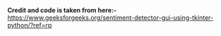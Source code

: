 <b>Credit and code is taken from here:-</b> https://www.geeksforgeeks.org/sentiment-detector-gui-using-tkinter-python/?ref=rp
